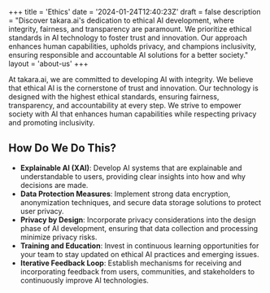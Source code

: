 +++
title = 'Ethics'
date = '2024-01-24T12:40:23Z'
draft = false
description = "Discover takara.ai's dedication to ethical AI development, where integrity, fairness, and transparency are paramount. We prioritize ethical standards in AI technology to foster trust and innovation. Our approach enhances human capabilities, upholds privacy, and champions inclusivity, ensuring responsible and accountable AI solutions for a better society."
layout = 'about-us'
+++

At takara.ai, we are committed to developing AI with integrity. We believe that ethical AI is the cornerstone of trust and innovation. Our technology is designed with the highest ethical standards, ensuring fairness, transparency, and accountability at every step. We strive to empower society with AI that enhances human capabilities while respecting privacy and promoting inclusivity.

## How Do We Do This?

- **Explainable AI (XAI)**: Develop AI systems that are explainable and understandable to users, providing clear insights into how and why decisions are made.
- **Data Protection Measures**: Implement strong data encryption, anonymization techniques, and secure data storage solutions to protect user privacy.
- **Privacy by Design**: Incorporate privacy considerations into the design phase of AI development, ensuring that data collection and processing minimize privacy risks.
- **Training and Education**: Invest in continuous learning opportunities for your team to stay updated on ethical AI practices and emerging issues.
- **Iterative Feedback Loop**: Establish mechanisms for receiving and incorporating feedback from users, communities, and stakeholders to continuously improve AI technologies.
